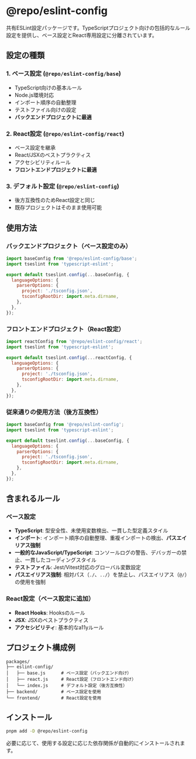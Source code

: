 # @repo/eslint-config

共有ESLint設定パッケージです。TypeScriptプロジェクト向けの包括的なルール設定を提供し、ベース設定とReact専用設定に分離されています。

## 設定の種類

### 1. ベース設定 (`@repo/eslint-config/base`)

- TypeScript向けの基本ルール
- Node.js環境対応
- インポート順序の自動整理
- テストファイル向けの設定
- **バックエンドプロジェクトに最適**

### 2. React設定 (`@repo/eslint-config/react`)

- ベース設定を継承
- React/JSXのベストプラクティス
- アクセシビリティルール
- **フロントエンドプロジェクトに最適**

### 3. デフォルト設定 (`@repo/eslint-config`)

- 後方互換性のためReact設定と同じ
- 既存プロジェクトはそのまま使用可能

## 使用方法

### バックエンドプロジェクト（ベース設定のみ）

```javascript
import baseConfig from '@repo/eslint-config/base';
import tseslint from 'typescript-eslint';

export default tseslint.config(...baseConfig, {
  languageOptions: {
    parserOptions: {
      project: './tsconfig.json',
      tsconfigRootDir: import.meta.dirname,
    },
  },
});
```

### フロントエンドプロジェクト（React設定）

```javascript
import reactConfig from '@repo/eslint-config/react';
import tseslint from 'typescript-eslint';

export default tseslint.config(...reactConfig, {
  languageOptions: {
    parserOptions: {
      project: './tsconfig.json',
      tsconfigRootDir: import.meta.dirname,
    },
  },
});
```

### 従来通りの使用方法（後方互換性）

```javascript
import baseConfig from '@repo/eslint-config';
import tseslint from 'typescript-eslint';

export default tseslint.config(...baseConfig, {
  languageOptions: {
    parserOptions: {
      project: './tsconfig.json',
      tsconfigRootDir: import.meta.dirname,
    },
  },
});
```

## 含まれるルール

### ベース設定

- **TypeScript**: 型安全性、未使用変数検出、一貫した型定義スタイル
- **インポート**: インポート順序の自動整理、重複インポートの検出、**パスエイリアス強制**
- **一般的なJavaScript/TypeScript**: コンソールログの警告、デバッガーの禁止、一貫したコーディングスタイル
- **テストファイル**: Jest/Vitest対応のグローバル変数設定
- **パスエイリアス強制**: 相対パス（`./`、`../`）を禁止し、パスエイリアス（`@/`）の使用を強制

### React設定（ベース設定に追加）

- **React Hooks**: Hooksのルール
- **JSX**: JSXのベストプラクティス
- **アクセシビリティ**: 基本的なa11yルール

## プロジェクト構成例

```
packages/
├── eslint-config/
│   ├── base.js      # ベース設定（バックエンド向け）
│   ├── react.js     # React設定（フロントエンド向け）
│   └── index.js     # デフォルト設定（後方互換性）
├── backend/         # ベース設定を使用
└── frontend/        # React設定を使用
```

## インストール

```bash
pnpm add -D @repo/eslint-config
```

必要に応じて、使用する設定に応じた依存関係が自動的にインストールされます。
